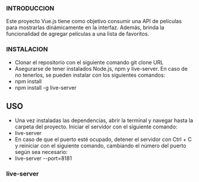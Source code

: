 ###   INTRODUCCION

 
Este proyecto Vue.js tiene como objetivo consumir una API de películas para mostrarlas dinámicamente en la interfaz. Además, brinda la funcionalidad de agregar películas a una lista de favoritos. 
###  INSTALACION 

- Clonar el repositorio con el siguiente comando git clone URL
- Asegurarse de tener instalados Node.js, npm y live-server. En caso de no tenerlos, se pueden instalar con los siguientes comandos:
 -  npm install
 -  npm install -g live-server

 

## USO
- Una vez instaladas las dependencias, abrir la terminal y navegar hasta la carpeta del proyecto. Iniciar el servidor con el siguiente comando:
- live-server
- En caso de que el puerto esté ocupado, detener el servidor con Ctrl + C y reiniciar con el siguiente comando, cambiando el número del puerto según sea necesario:
- live-server --port=8181

### live-server

